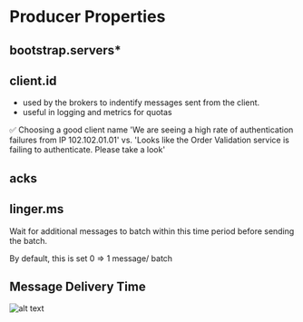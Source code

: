 # Producer Properties
## bootstrap.servers*
## client.id
- used by the brokers to indentify messages sent from the client.
- useful in logging and metrics for quotas

✅ Choosing a good client name
'We are seeing a high rate of authentication failures from IP 102.102.01.01'
vs.
'Looks like the Order Validation service is failing to authenticate. Please take a look'

## acks
## linger.ms
Wait for additional messages to batch within this time period before sending the batch.

By default, this is set 0 => 1 message/ batch

## Message Delivery Time
![alt text](https://learning.oreilly.com/api/v2/epubs/urn%3Aorm%3Abook%3A9781492043072/files/assets/kdg2_0302.png)

